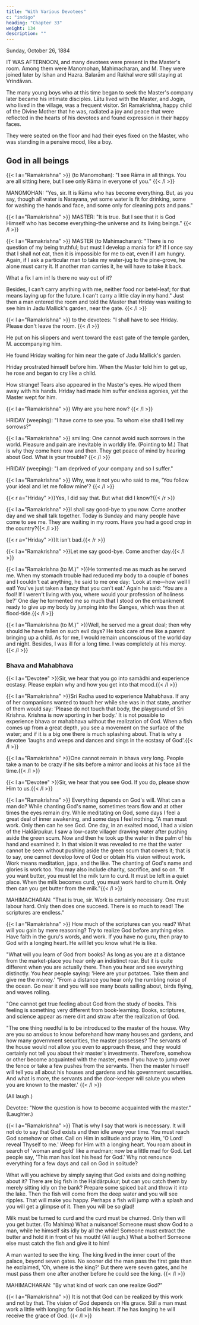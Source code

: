 ```yaml
---
title: "With Various Devotees"
c: "indigo"
heading: "Chapter 33"
weight: 134
description: ""
---
```




Sunday, October 26, 1884

IT WAS AFTERNOON, and many devotees were present in the Master's room. Among them were Manomohan, Mahimacharan, and M. They were joined later by Ishan and Hazra. Balarām and Rakhal were still staying at Vrindāvan. 

The many young boys who at this time began to seek the Master's company later became his intimate disciples. Lātu lived with the Master, and Jogin, who lived in the village, was a frequent visitor. Sri Ramakrishna, happy child of the Divine Mother that he was, radiated a joy and peace that were reflected in the hearts of his devotees and found expression in their happy faces.

They were seated on the floor and had their eyes fixed on the Master, who was standing in a pensive mood, like a boy.

## God in all beings

{{< l a="Ramakrishna" >}}
(to Manomohan): "I see Rāma in all things. You are all sitting here, but I see only Rāma in everyone of you."
{{< /l >}}

MANOMOHAN: "Yes, sir. It is Rāma who has become everything. But, as you say, though all water is Narayana, yet some water is fit for drinking, some for washing the hands and face, and some only for cleaning pots and pans."

{{< l a="Ramakrishna" >}}
MASTER: "It is true. But I see that it is God Himself who has become everything-the universe and its living beings."
{{< /l >}}


{{< l a="Ramakrishna" >}}
MASTER (to Mahimacharan): "There is no question of my being truthful; but must I develop a mania for it? If I once say that I shall not eat, then it is impossible for me to eat, even if I am hungry. Again, if I ask a particular man to take my water-jug to the pine-grove, he alone must carry it. If another man carries it, he will have to take it back.

What a fix I am in! Is there no way out of it?

Besides, I can't carry anything with me, neither food nor betel-leaf; for that means
laying up for the future. I can't carry a little clay in my hand."
Just then a man entered the room and told the Master that Hriday was waiting to see
him in Jadu Mallick's garden, near the gate.
{{< /l >}}

{{< l a="Ramakrishna" >}}
to the devotees: "I shall have to see Hriday. Please don't leave the
room.
{{< /l >}}

He put on his slippers and went toward the east gate of the temple garden, M. accompanying him.

<!--  The road through the garden was covered with red brick-dust. The
manager of the temple, who was standing on the road, saluted Sri Ramakrishna. The
Master passed the north entrance of the temple compound, where the bearded sentries
701sat. On his left he passed the kuthi, the building used by the proprietors of the temple.
Then he walked on down the road which was lined on both sides with flowering trees,
passing the reservoir on his right, and went outside the temple garden.  -->

He found Hriday waiting for him near the gate of Jadu Mallick's garden.

Hriday prostrated himself before him. When the Master told him to get up, he rose and began to cry like a child. 

How strange! Tears also appeared in the Master's eyes. He wiped them away with his hands. Hriday had made him suffer endless agonies, yet the Master wept for him.


{{< l a="Ramakrishna" >}}
Why are you here now?
{{< /l >}}

HRIDAY (weeping): "I have come to see you. To whom else shall I tell my sorrows?"

{{< l a="Ramakrishna" >}}
smiling: One cannot avoid such sorrows in the world. Pleasure and pain are inevitable in worldly life. (Pointing to M.)
That is why they come here  now and then. They get peace of mind by hearing about God. What is your trouble?
{{< /l >}}


HRIDAY (weeping): "I am deprived of your company and so I suffer."

{{< l a="Ramakrishna" >}}
Why, was it not you who said to me, 'You follow your ideal and let me follow mine'?
{{< /l >}}

{{< r a="Hriday" >}}Yes, I did say that. But what did I know?{{< /r >}}

{{< l a="Ramakrishna" >}}I shall say good-bye to you now. Come another day and we shall talk together. Today is Sunday and many people have come to see me. They are waiting in my room. Have you had a good crop in the country?{{< /l >}}

{{< r a="Hriday" >}}It isn't bad.{{< /r >}}

{{< l a="Ramakrishna" >}}Let me say good-bye. Come another day.{{< /l >}}

{{< l a="Ramakrishna (to M.)" >}}He tormented me as much as he served me. When my stomach trouble had reduced my body to a couple of bones and I couldn't eat anything, he said to me one day: 'Look at me—how well I eat! You've just taken a fancy that you can't eat.' Again he said: 'You are a fool! If I weren't living with you, where would your profession of holiness be?' One day he tormented me so much that I stood on the embankment ready to give up my body by jumping into the Ganges, which was then at flood-tide.{{< /l >}}

{{< l a="Ramakrishna (to M.)" >}}Well, he served me a great deal; then why should he have fallen on such evil days? He took care of me like a parent bringing up a child. As for me, I would remain unconscious of the world day and night. Besides, I was ill for a long time. I was completely at his mercy.{{< /l >}}



### Bhava and Mahabhava

{{< l a="Devotee" >}}Sir, we hear that you go into samādhi and experience ecstasy. Please explain why and how you get into that mood.{{< /l >}}

{{< l a="Ramakrishna" >}}Sri Radha used to experience Mahabhava. If any of her companions wanted to touch her while she was in that state, another of them would say: 'Please do not touch that body, the playground of Sri Krishna. Krishna is now sporting in her body.' It is not possible to experience bhava or mahabhava without the realization of God. When a fish comes up from a great depth, you see a movement on the surface of the water; and if it is a big one there is much splashing about. That is why a devotee 'laughs and weeps and dances and sings in the ecstasy of God'.{{< /l >}}

{{< l a="Ramakrishna" >}}One cannot remain in bhava very long. People take a man to be crazy if he sits before a mirror and looks at his face all the time.{{< /l >}}

{{< l a="Devotee" >}}Sir, we hear that you see God. If you do, please show Him to us.{{< /l >}}

{{< l a="Ramakrishna" >}}
Everything depends on God's will. What can a man do? While chanting God's name, sometimes tears flow and at other times the eyes remain dry. While meditating on God, some days I feel a great deal of inner awakening, and some days I feel nothing. "A man must work. Only then can he see God. One day, in an exalted mood, I had a vision of the Haldārpukur. I saw a low-caste villager drawing water after pushing aside the green scum. Now and then he took up the water in the palm of his hand and examined it. In that vision it was revealed to me that the water cannot be seen without pushing aside the green scum that covers it; that is to say, one cannot develop love of God or obtain His vision without work. Work means meditation, japa, and the like. The chanting of God's name and glories is work too. You may also include charity, sacrifice, and so on. "If you want butter, you must let the milk turn to curd. It must be left in a quiet place. When the milk becomes curd, you must work hard to churn it. Only then can you get butter from the milk."{{< /l >}}


MAHIMACHARAN: "That is true, sir. Work is certainly necessary. One must labour hard.
Only then does one succeed. There is so much to read! The scriptures are endless."

{{< l a="Ramakrishna" >}}
How much of the scriptures can you read? What will you
gain by mere reasoning? Try to realize God before anything else. Have faith in the guru's
words, and work. If you have no guru, then pray to God with a longing heart. He will let
you know what He is like.

"What will you learn of God from books? As long as you are at a distance from the market-place you hear only an indistinct roar. But it is quite different when you are actually there. Then you hear and see everything distinctly. You hear people saying: 'Here are your potatoes. Take them and give me the money.' "From a distance you hear only the rumbling noise of the ocean. Go near it and you will see many boats sailing about, birds flying, and waves rolling.

"One cannot get true feeling about God from the study of books. This feeling is
something very different from book-learning. Books, scriptures, and science appear as
mere dirt and straw after the realization of God.

"The one thing needful is to be introduced to the master of the house. Why are you so anxious to know beforehand how many houses and gardens, and how many government securities, the master possesses? The servants of the house would not allow you even to approach these, and they would certainly not tell you about their master's investments. Therefore, somehow or other become acquainted with the master, even if you have to jump over the fence or take a few pushes from the servants. Then the master himself will tell you all about his houses and gardens and his government securities. And what is more, the servants and the door-keeper will salute you when you are known to the master.'
{{< /l >}}

(All laugh.)

Devotee: "Now the question is how to become acquainted with the master." (Laughter.)

{{< l a="Ramakrishna" >}}
That is why I say that work is necessary. It will not do to say that God exists and then idle away your time. You must reach God somehow or other. Call on Him in solitude and pray to Him, 'O Lord! reveal Thyself to me.' Weep for Him with a longing heart. You roam about in search of 'woman and gold' like a madman; now be a little mad for God. Let people say, 'This man has lost his head for God.' Why not renounce everything for a few days and call on God in solitude?

What will you achieve by simply saying that God exists and doing nothing about it? There are big fish in the Haldārpukur; but can you catch them by merely sitting idly on the bank? Prepare some spiced bait and throw it into the lake. Then the fish will come from the deep water and you will see ripples. That will make you happy. Perhaps a fish will jump with a splash and you will get a glimpse of it. Then you will be so glad!

Milk must be turned to curd and the curd must be churned. Only then will you get
butter. (To Mahima) What a nuisance! Someone must show God to a man, while he
himself sits idly by all the while! Someone must extract the butter and hold it in front of
his mouth! (All laugh.) What a bother! Someone else must catch the fish and give it to
him!

A man wanted to see the king. The king lived in the inner court of the palace, beyond
seven gates. No sooner did the man pass the first gate than he exclaimed, 'Oh, where is
the king?' But there were seven gates, and he must pass them one after another before he could see the king.
{{< /l >}}


MAHIMACHARAN: "By what kind of work can one realize God?"

{{< l a="Ramakrishna" >}}
It is not that God can be realized by this work and not by that. The vision of
God depends on His grace. Still a man must work a little with longing for God in his
heart. If he has longing he will receive the grace of God.
{{< /l >}}